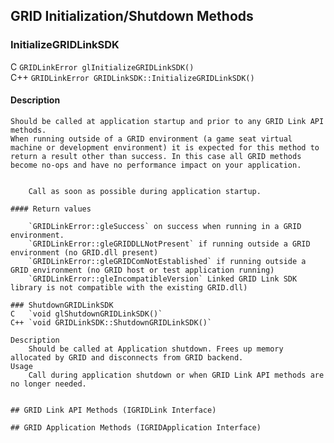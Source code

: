 <script>
alert(123);
</script>
## GRID Initialization/Shutdown Methods

### InitializeGRIDLinkSDK
C	`GRIDLinkError glInitializeGRIDLinkSDK()`<br/>
C++	`GRIDLinkError GRIDLinkSDK::InitializeGRIDLinkSDK()`

#### Description
	Should be called at application startup and prior to any GRID Link API methods.
	When running outside of a GRID environment (a game seat virtual machine or development environment) it is expected for this method to return a result other than success. In this case all GRID methods become no-ops and have no performance impact on your application.

````### *Usage*

	Call as soon as possible during application startup.

#### Return values

	`GRIDLinkError::gleSuccess` on success when running in a GRID environment.
	`GRIDLinkError::gleGRIDDLLNotPresent` if running outside a GRID environment (no GRID.dll present)
	`GRIDLinkError::gleGRIDComNotEstablished` if running outside a GRID environment (no GRID host or test application running)
	`GRIDLinkError::gleIncompatibleVersion` Linked GRID Link SDK library is not compatible with the existing GRID.dll) 

### ShutdownGRIDLinkSDK
C	`void glShutdownGRIDLinkSDK()`
C++	`void GRIDLinkSDK::ShutdownGRIDLinkSDK()`

Description
	Should be called at Application shutdown. Frees up memory allocated by GRID and disconnects from GRID backend.
Usage
	Call during application shutdown or when GRID Link API methods are no longer needed.


## GRID Link API Methods (IGRIDLink Interface)

## GRID Application Methods (IGRIDApplication Interface)


